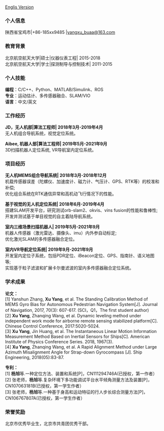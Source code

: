 [Englis Version](./)

### 个人信息
陕西省宝鸡市|+86-185xx9485 |yangxu_buaa@163.com   

### 教育背景
北京航空航天大学|硕士|仪器仪表工程| 2015-2018  
北京航空航天大学|学士|探测制导与控制技术| 2011-2015  

### 个人技能
**编程**：C/C++、Python、MATLAB/Simulink、ROS  
**专业**：运动估计、多传感器融合、SLAM/VIO  
**语言**：中文/英文  

### 工作经历
**JD，无人机部|算法工程师| 2018年3月-2019年4月**  
无人机组合导航系统，视觉定位系统。  

**Aibee, 机器人部|算法工程师| 2019年5月-2021年9月**  
3D扫描机器人定位系统, VR导航室内定位系统。  

### 项目经历  
**无人机MEMS组合导航系统| 2018年3月-2018年12月**  
机载传感器误差（陀螺仪、加速度计、磁力计、气压计、GPS、RTK等）的校准和补偿;  
优化组合系统在RTK通信异常和高机动飞行情况下的性能。

**基于视觉的无人机定位系统| 2018年6月-2019年4月**  
搭建SLAM开发平台，研究测试orb-slam2、okvis、vins fusion的性能和鲁棒性;  
开发并测试基于单目视觉的自主着陆导航系统。

**室内三维场景扫描机器人| 2019年5月-2021年9月**  
机器人传感器（激光雷达、摄像头、imu）内外参自动标定;  
优化激光SLAM的多传感器融合定位。

**室内VR导航定位系统| 2019年9月-2021年9月**  
开发室内定位子系统，包括PDR定位、iBeacon定位、GPS、指南针、语义地图等;  
实现基于粒子滤波和扩展卡尔曼滤波的室内多传感器融合定位系统。

### 学术成果
**论文：**  
[1]	Yanshun Zhang, **Xu Yang**, et al. The Standing Calibration Method of MEMS Gyro Bias for Autonomous Pedestrian Navigation System[J]. Journal of Navigation, 2017, 70(3): 607-617. (SCI，Q1，The first student author)  
[2]	**Xu Yang**, Zhanqing Wang, et al. Dynamic leveling method under independent work mode for airborne remote sensing stabilized platform[C]. Chinese Control Conference, 2017:5020-5024.  
[3]	**Xu Yang**, Jin Huang, et al. The Instantaneous Linear Motion Information Measurement Method Based on Inertial Sensors for Ships[C]. American Institute of Physics Conference Series. 2018, 1967(3).  
[4]	**Xu Yang**, Zhanqing Wang, et al. A Rapid Alignment Method under Large Azimuth Misalignment Angle for Strap-down Gyrocompass [J]. Ship Engineering, 2018(05):83-87.   

**专利：**  
[1] **杨旭**等.一种定位方法、装置和系统[P]，CN111294746A(已授权，第一作者）  
[2] 张老师，**杨旭**等.复杂环境下多功能调试平台水平倾角测量方法及装置[P]，CN107063181B(已授权，第一学生作者）  
[3] 张老师，**杨旭**等.一种基于身高和运动特征的行人步长综合测量方法[P]，CN106767807A(已授权，第一学生作者）

### 荣誉奖励
北京市优秀毕业生，北京市共青团优秀干部。
